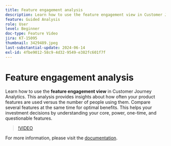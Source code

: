 ```yaml
---
title: Feature engagement analysis
description: Learn how to use the feature engagement view in Customer Journey Analytics. This analysis provides insights about how often your product features are used versus the number of people using them.
feature: Guided Analysis
role: User
level: Beginner
doc-type: Feature Video
jira: KT-15095
thumbnail: 3429489.jpeg
last-substantial-update: 2024-06-14
exl-id: 4fbe9012-58c9-4d32-9549-e382fc601f7f
---
```

# Feature engagement analysis

Learn how to use the **feature engagement view** in Customer Journey Analytics. This analysis provides insights about how often your product features are used versus the number of people using them. Compare several features at the same time for optimal benefits. This helps your investment decisions by understanding your core, power, one-time, and questionable features.

>[!VIDEO](https://video.tv.adobe.com/v/3429489/&learn=on)

For more information, please visit the [documentation](
https://experienceleague.adobe.com/en/docs/analytics-platform/using/guided-analysis/feature-matrix/engagement).
